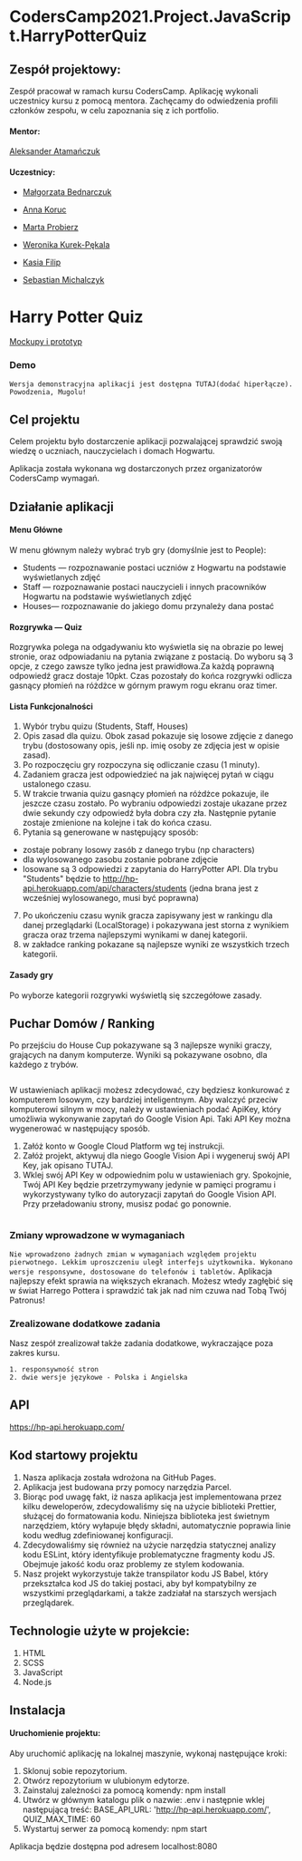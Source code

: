 # CodersCamp2021.Project.JavaScript.HarryPotterQuiz

## Zespół projektowy:

Zespół pracował w ramach kursu CodersCamp. Aplikację wykonali uczestnicy kursu z pomocą mentora. Zachęcamy do odwiedzenia profili członków zespołu, w celu zapoznania się z ich portfolio.

#### Mentor:

[Aleksander Atamańczuk](https://github.com/TenGosc007)

#### Uczestnicy:

- [Małgorzata Bednarczuk](https://github.com/margiebed)

- [Anna Koruc](https://github.com/annakoruc)

- [Marta Probierz](https://github.com/marta-probierz)

- [Weronika Kurek-Pękala](https://github.com/SolWika)

- [Kasia Filip](https://github.com/kasia-filip)

- [Sebastian Michalczyk](https://github.com/WindOfCodes)

# Harry Potter Quiz

[Mockupy i prototyp](https://www.figma.com/file/0hPqbStz3EtSrjtSQXExDl/HP-Quiz?node-id=8%3A3)
	
### Demo

```
Wersja demonstracyjna aplikacji jest dostępna TUTAJ(dodać hiperłącze).
Powodzenia, Mugolu!
```

## Cel projektu

Celem projektu było dostarczenie aplikacji pozwalającej sprawdzić swoją wiedzę o uczniach, nauczycielach i domach Hogwartu.


Aplikacja została wykonana wg dostarczonych przez organizatorów CodersCamp wymagań.

## Działanie aplikacji

#### Menu Główne

W menu głównym należy wybrać tryb gry (domyślnie jest to People):

- Students — rozpoznawanie postaci uczniów z Hogwartu na podstawie wyświetlanych zdjęć
- Staff — rozpoznawanie postaci nauczycieli i innych pracowników Hogwartu na podstawie wyświetlanych zdjęć
- Houses— rozpoznawanie do jakiego domu przynależy dana postać

#### Rozgrywka — Quiz

Rozgrywka polega na odgadywaniu kto wyświetla się na obrazie po lewej stronie, oraz odpowiadaniu na pytania związane z postacią. Do wyboru są 3 opcje, z czego zawsze tylko jedna jest prawidłowa.Za każdą poprawną odpowiedź gracz dostaje 10pkt.
Czas pozostały do końca rozgrywki odlicza gasnący płomień na różdżce w górnym prawym rogu ekranu oraz timer.

#### Lista Funkcjonalności

1. Wybór trybu quizu (Students, Staff, Houses)
2. Opis zasad dla quizu. Obok zasad pokazuje się losowe zdjęcie z danego trybu (dostosowany opis, jeśli np. imię osoby ze zdjęcia jest w opisie zasad).
3. Po rozpoczęciu gry rozpoczyna się odliczanie czasu (1 minuty).
4. Zadaniem gracza jest odpowiedzieć na jak najwięcej pytań w ciągu ustalonego czasu.
5. W trakcie trwania quizu gasnący płomień na różdżce pokazuje, ile jeszcze czasu zostało. Po wybraniu odpowiedzi zostaje ukazane przez dwie sekundy czy odpowiedź była dobra czy zła. Następnie pytanie zostaje zmienione na kolejne i tak do końca czasu.
6. Pytania są generowane w następujący sposób:

- zostaje pobrany losowy zasób z danego trybu (np characters)
- dla wylosowanego zasobu zostanie pobrane zdjęcie
- losowane są 3 odpowiedzi z zapytania do HarryPotter API. Dla trybu "Students" będzie to http://hp-api.herokuapp.com/api/characters/students (jedna brana jest z wcześniej wylosowanego, musi być poprawna)

7. Po ukończeniu czasu wynik gracza zapisywany jest w rankingu dla danej przeglądarki (LocalStorage) i pokazywana jest storna z wynikiem gracza oraz trzema najlepszymi wynikami w danej kategorii.
8. w zakładce ranking pokazane są najlepsze wyniki ze wszystkich trzech kategorii.

#### Zasady gry

Po wyborze kategorii rozgrywki wyświetlą się szczegółowe zasady.

## Puchar Domów / Ranking

Po przejściu do House Cup pokazywane są 3 najlepsze wyniki graczy, grających na danym komputerze. Wyniki są pokazywane osobno, dla każdego z trybów.

```### Ustawienia

```
W ustawieniach aplikacji możesz zdecydować, czy będziesz konkurować z komputerem losowym, czy bardziej inteligentnym. Aby walczyć przeciw komputerowi silnym w mocy, należy w ustawieniach podać ApiKey, który umożliwia wykonywanie zapytań do Google Vision Api. Taki API Key można wygenerować w następujący sposób.
1. Załóż konto w Google Cloud Platform wg tej instrukcji.
2. Załóż projekt, aktywuj dla niego Google Vision Api i wygeneruj swój API Key, jak opisano TUTAJ.
3. Wklej swój API Key w odpowiednim polu w ustawieniach gry. Spokojnie, Twój API Key będzie przetrzymywany jedynie w pamięci programu i wykorzystywany tylko do autoryzacji zapytań do Google Vision API. Przy przeładowaniu strony, musisz podać go ponownie.
```
```

### Zmiany wprowadzone w wymaganiach

`Nie wprowadzono żadnych zmian w wymaganiach względem projektu pierwotnego. Lekkim uproszczeniu uległ interfejs użytkownika. Wykonano wersje responsywne, dostosowane do telefonów i tabletów.` Aplikacja najlepszy efekt sprawia na większych ekranach. Możesz wtedy zagłębić się w świat Harrego Pottera i sprawdzić tak jak nad nim czuwa nad Tobą Twój Patronus!

### Zrealizowane dodatkowe zadania

Nasz zespół zrealizował także zadania dodatkowe, wykraczające poza zakres kursu.

```Zostało wykonane
1. responsywność stron
2. dwie wersje językowe - Polska i Angielska
```

## API

https://hp-api.herokuapp.com/

## Kod startowy projektu

1. Nasza aplikacja została wdrożona na GitHub Pages.
2. Aplikacja jest budowana przy pomocy narzędzia Parcel.
3. Biorąc pod uwagę fakt, iż nasza aplikacja jest implementowana przez kilku deweloperów, zdecydowaliśmy się na użycie biblioteki Prettier, służącej do formatowania kodu. Niniejsza biblioteka jest świetnym narzędziem, który wyłapuje błędy składni, automatycznie poprawia linie kodu według zdefiniowanej konfiguracji.
4. Zdecydowaliśmy się również na użycie narzędzia statycznej analizy kodu ESLint, który identyfikuje problematyczne fragmenty kodu JS. Obejmuje jakość kodu oraz problemy ze stylem kodowania.
5. Nasz projekt wykorzystuje także transpilator kodu JS Babel, który przekształca kod JS do takiej postaci, aby był kompatybilny ze wszystkimi przeglądarkami, a także zadziałał na starszych wersjach przeglądarek.

## Technologie użyte w projekcie:

1. HTML
2. SCSS
3. JavaScript 
4. Node.js

## Instalacja

#### Uruchomienie projektu:

Aby uruchomić aplikację na lokalnej maszynie, wykonaj następujące kroki:

1. Sklonuj sobie repozytorium.
2. Otwórz repozytorium w ulubionym edytorze.
3. Zainstaluj zależności za pomocą komendy: npm install
4. Utwórz w głównym katalogu plik o nazwie: .env i następnie wklej następującą treść:
   BASE_API_URL: 'http://hp-api.herokuapp.com/',
   QUIZ_MAX_TIME: 60
5. Wystartuj serwer za pomocą komendy: npm start

Aplikacja będzie dostępna pod adresem localhost:8080
